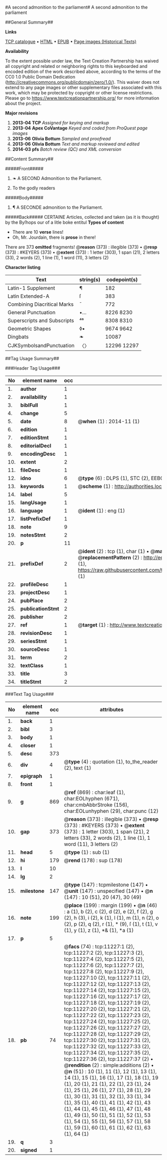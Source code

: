 #A second admonition to the parliament#
A second admonition to the parliament

##General Summary##

**Links**

[TCP catalogue](http://www.ota.ox.ac.uk/tcp/)  • 
[HTML](http://tei.it.ox.ac.uk/tcp/Texts-HTML/free/A18/A18079.html)  • 
[EPUB](http://tei.it.ox.ac.uk/tcp/Texts-EPUB/free/A18/A18079.epub) • 
[Page images (Historical Texts)](https://historicaltexts.jisc.ac.uk/eebo-99846271e)

**Availability**

To the extent possible under law, the Text Creation Partnership has waived all copyright and related or neighboring rights to this keyboarded and encoded edition of the work described above, according to the terms of the CC0 1.0 Public Domain Dedication (http://creativecommons.org/publicdomain/zero/1.0/). This waiver does not extend to any page images or other supplementary files associated with this work, which may be protected by copyright or other license restrictions. Please go to https://www.textcreationpartnership.org/ for more information about the project.

**Major revisions**

1. __2013-04__ __TCP__ *Assigned for keying and markup*
1. __2013-04__ __Apex CoVantage__ *Keyed and coded from ProQuest page images*
1. __2013-06__ __Olivia Bottum__ *Sampled and proofread*
1. __2013-06__ __Olivia Bottum__ *Text and markup reviewed and edited*
1. __2014-03__ __pfs__ *Batch review (QC) and XML conversion*

##Content Summary##

#####Front#####

1. ❧ A SECOND Admonition to the Parliament.

1. To the godly readers

#####Body#####

1. ¶ A SECONDE admonition to the Parliament.

#####Back#####
CERTAINE Articles, collected and taken (as it is thought) by the Byſhops our of a litle boke entitul
**Types of content**

  * There are 10 **verse** lines!
  * Oh, Mr. Jourdain, there is **prose** in there!

There are 373 **omitted** fragments! 
 @__reason__ (373) : illegible (373)  •  @__resp__ (373) : #KEYERS (373)  •  @__extent__ (373) : 1 letter (303), 1 span (21), 2 letters (33), 2 words (2), 1 line (1), 1 word (11), 3 letters (2)

**Character listing**


|Text|string(s)|codepoint(s)|
|---|---|---|
|Latin-1 Supplement|¶|182|
|Latin Extended-A|ſ|383|
|Combining             Diacritical Marks|̄|772|
|General Punctuation|•…|8226 8230|
|Superscripts             and Subscripts|⁴⁶|8308 8310|
|Geometric Shapes|◊▪|9674 9642|
|Dingbats|❧|10087|
|CJKSymbolsandPunctuation|〈〉|12296 12297|

##Tag Usage Summary##

###Header Tag Usage###

|No|element name|occ|attributes|
|---|---|---|---|
|1.|__author__|1||
|2.|__availability__|1||
|3.|__biblFull__|1||
|4.|__change__|5||
|5.|__date__|8| @__when__ (1) : 2014-11 (1)|
|6.|__edition__|1||
|7.|__editionStmt__|1||
|8.|__editorialDecl__|1||
|9.|__encodingDesc__|1||
|10.|__extent__|2||
|11.|__fileDesc__|1||
|12.|__idno__|6| @__type__ (6) : DLPS (1), STC (2), EEBO-CITATION (1), PROQUEST (1), VID (1)|
|13.|__keywords__|1| @__scheme__ (1) : http://authorities.loc.gov/ (1)|
|14.|__label__|5||
|15.|__langUsage__|1||
|16.|__language__|1| @__ident__ (1) : eng (1)|
|17.|__listPrefixDef__|1||
|18.|__note__|9||
|19.|__notesStmt__|2||
|20.|__p__|11||
|21.|__prefixDef__|2| @__ident__ (2) : tcp (1), char (1)  •  @__matchPattern__ (2) : ([0-9\-]+):([0-9IVX]+) (1), (.+) (1)  •  @__replacementPattern__ (2) : http://eebo.chadwyck.com/downloadtiff?vid=$1&page=$2 (1), https://raw.githubusercontent.com/textcreationpartnership/Texts/master/tcpchars.xml#$1 (1)|
|22.|__profileDesc__|1||
|23.|__projectDesc__|1||
|24.|__pubPlace__|2||
|25.|__publicationStmt__|2||
|26.|__publisher__|2||
|27.|__ref__|1| @__target__ (1) : http://www.textcreationpartnership.org/docs/. (1)|
|28.|__revisionDesc__|1||
|29.|__seriesStmt__|1||
|30.|__sourceDesc__|1||
|31.|__term__|2||
|32.|__textClass__|1||
|33.|__title__|3||
|34.|__titleStmt__|2||


###Text Tag Usage###

|No|element name|occ|attributes|
|---|---|---|---|
|1.|__back__|1||
|2.|__bibl__|3||
|3.|__body__|1||
|4.|__closer__|1||
|5.|__desc__|373||
|6.|__div__|4| @__type__ (4) : quotation (1), to_the_reader (2), text (1)|
|7.|__epigraph__|1||
|8.|__front__|1||
|9.|__g__|869| @__ref__ (869) : char:leaf (1), char:EOLhyphen (671), char:cmbAbbrStroke (156), char:EOLunhyphen (29), char:punc (12)|
|10.|__gap__|373| @__reason__ (373) : illegible (373)  •  @__resp__ (373) : #KEYERS (373)  •  @__extent__ (373) : 1 letter (303), 1 span (21), 2 letters (33), 2 words (2), 1 line (1), 1 word (11), 3 letters (2)|
|11.|__head__|5| @__type__ (1) : sub (1)|
|12.|__hi__|179| @__rend__ (178) : sup (178)|
|13.|__l__|10||
|14.|__lg__|2||
|15.|__milestone__|147| @__type__ (147) : tcpmilestone (147)  •  @__unit__ (147) : unspecified (147)  •  @__n__ (147) : 10 (51), 20 (47), 30 (49)|
|16.|__note__|199| @__place__ (199) : margin (199)  •  @__n__ (46) : a (1), b (2), c (2), d (2), e (2), f (2), g (2), h (3), i (2), k (1), l (1), m (1), n (2), o (2), p (2), q (2), r (1), * (9), ſ (1), t (1), v (1), y (1), z (1), *& (1), *a (1)|
|17.|__p__|5||
|18.|__pb__|74| @__facs__ (74) : tcp:11227:1 (2), tcp:11227:2 (2), tcp:11227:3 (2), tcp:11227:4 (2), tcp:11227:5 (2), tcp:11227:6 (2), tcp:11227:7 (2), tcp:11227:8 (2), tcp:11227:9 (2), tcp:11227:10 (2), tcp:11227:11 (2), tcp:11227:12 (2), tcp:11227:13 (2), tcp:11227:14 (2), tcp:11227:15 (2), tcp:11227:16 (2), tcp:11227:17 (2), tcp:11227:18 (2), tcp:11227:19 (2), tcp:11227:20 (2), tcp:11227:21 (2), tcp:11227:22 (2), tcp:11227:23 (2), tcp:11227:24 (2), tcp:11227:25 (2), tcp:11227:26 (2), tcp:11227:27 (2), tcp:11227:28 (2), tcp:11227:29 (2), tcp:11227:30 (2), tcp:11227:31 (2), tcp:11227:32 (2), tcp:11227:33 (2), tcp:11227:34 (2), tcp:11227:35 (2), tcp:11227:36 (2), tcp:11227:37 (2)  •  @__rendition__ (2) : simple:additions (2)  •  @__n__ (51) : 10 (1), 11 (1), 12 (1), 13 (1), 14 (1), 15 (1), 16 (1), 17 (1), 18 (1), 19 (1), 20 (1), 21 (1), 22 (1), 23 (1), 24 (1), 25 (1), 26 (1), 27 (1), 28 (1), 29 (1), 30 (1), 31 (1), 32 (1), 33 (1), 34 (1), 35 (1), 40 (1), 41 (1), 42 (1), 43 (1), 44 (1), 45 (1), 46 (1), 47 (1), 48 (1), 49 (1), 50 (1), 51 (1), 52 (1), 53 (1), 54 (1), 55 (1), 56 (1), 57 (1), 58 (1), 59 (1), 60 (1), 61 (1), 62 (1), 63 (1), 64 (1)|
|19.|__q__|3||
|20.|__signed__|1||
